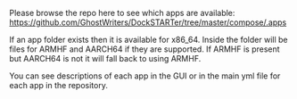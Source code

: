 Please browse the repo here to see which apps are available: https://github.com/GhostWriters/DockSTARTer/tree/master/compose/.apps

If an app folder exists then it is available for x86_64. Inside the folder will be files for ARMHF and AARCH64 if they are supported. If ARMHF is present but AARCH64 is not it will fall back to using ARMHF.

You can see descriptions of each app in the GUI or in the main yml file for each app in the repository.